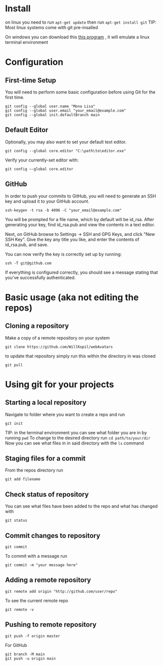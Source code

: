 # Install
on linux you need to run `apt-get update` then run `apt-get install git`
TIP: Most linux systems come with git pre-insalled

On windows you can download this [this program](https://gitforwindows.org/)
, it will emulate a linux terminal environment

# Configuration

## First-time Setup
You will need to perform some basic configuration before using Git for the first time.

```
git config --global user.name "Mona Lisa"
git config --global user.email "your_email@example.com"
git config --global init.defaultBranch main
```

## Default Editor

Optionally, you may also want to set your default text editor.

```
git config --global core.editor "C:\path\to\editor.exe"
```

Verify your currently-set editor with:
```
git config –-global core.editor
```

## GitHub

In order to push your commits to GitHub, you will need to generate an SSH key and upload it to your GitHub account.

```
ssh-keygen -t rsa -b 4096 -C "your_email@example.com"
```

You will be prompted for a file name, which by default will be id_rsa. After generating your key, find id_rsa.pub and view the contents in a text editor.

Next, on GitHub browse to Settings -> SSH and GPG Keys, and click "New SSH Key". Give the key any title you like, and enter the contents of id_rsa.pub, and save.

You can now verify the key is correctly set up by running:

```
ssh -T git@github.com
```

If everything is configured correctly, you should see a message stating that you've successfully authenticated.

# Basic usage (aka not editing the repos)
## Cloning a repository

Make a copy of a remote repository on your system

```
git clone https://github.com/WillKopil/webAvatars
```

to update that repository simply run this within the directory in was cloned

```
git pull
```


# Using git for your projects

## Starting a local repository

Navigate to folder where you want to create a repo and run

`git init`

TIP: in the terminal environment you can see what folder you are in by running `pwd` 
To change to the desired directory run `cd path/to/your/dir`
Now you can see what files in in said directory with the `ls` command

## Staging files for a commit

From the repos directory run

`git add filename`

## Check status of repository
You can see what files have been added to the repo and what has changed with

 `git status`
 
 ## Commit changes to repository

`git commit`

To commit with a message run

`git commit -m "your message here"`


## Adding a remote repository

`git remote add origin "http://github.com/user/repo"`

To see the current remote repo 

`git remote -v`

## Pushing to remote repository

`git push -f origin master`

For GitHub

```
git branch -M main
git push -u origin main
```
